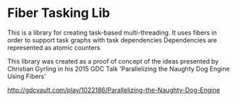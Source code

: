 Fiber Tasking Lib
====================

This is a library for creating task-based multi-threading.
It uses fibers in order to support task graphs with task dependencies
Dependencies are represented as atomic counters


This library was created as a proof of concept of the ideas presented by
Christian Gyrling in his 2015 GDC Talk 'Parallelizing the Naughty Dog Engine Using Fibers'

http://gdcvault.com/play/1022186/Parallelizing-the-Naughty-Dog-Engine
